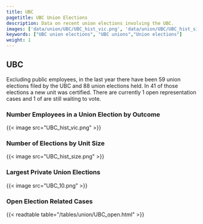 ```yaml
---
title: UBC
pagetitle: UBC Union Elections
description: Data on recent union elections involving the UBC.
images: ['data/union/UBC/UBC_hist_vic.png', 'data/union/UBC/UBC_hist_size.png', 'data/union/UBC/UBC_10.png']
keywords: ["UBC union elections", "UBC unions","Union elections"]
weight: 1
---
```

##  UBC

Excluding public employees, in the last year there have been 59 union elections filed by the UBC and 88 union elections held. In 41 of those elections a new unit was certified. There are currently 1 open representation cases and 1 of are still waiting to vote.

### Number Employees in a Union Election by Outcome
{{< image src="UBC_hist_vic.png" >}}

### Number of Elections by Unit Size
{{< image src="UBC_hist_size.png" >}}

### Largest Private Union Elections
{{< image src="UBC_10.png" >}}

### Open Election Related Cases
{{< readtable table="/tables/union/UBC_open.html" >}}

